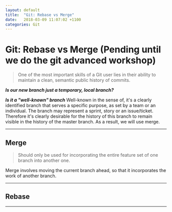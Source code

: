 ```yaml
---
layout: default
title:  "Git: Rebase vs Merge"
date:   2018-03-09 11:07:02 +1100
categories: Git
---
```


# [](#header-1)Git: Rebase vs Merge (Pending until we do the git advanced workshop)
> One of the most important skills of a Git user lies in their ability to maintain a clean, semantic public history of commits.

***Is our new branch just a temporary, local branch?***


***Is it a "well-known" branch***
Well-known in the sense of, it's a clearly identified branch that serves
a specific purpose, as set by a team or an individual. The branch may represent a
sprint, story or an issue/ticket. Therefore it's clearly desirable for the history
of this branch to remain visible in the history of the master branch.
As a result, we will use merge.

* * *

## [](#header-2) Merge
> Should only be used for incorporating the entire feature set of one branch into another one.

Merge involves moving the current branch ahead, so that it incorporates the work
of another branch.

* * *

## [](#header-2) Rebase

* * *
